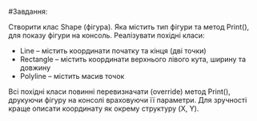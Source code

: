 #Завдання:

Створити клас Shape (фігура). Яка містить тип фігури та метод Print(), для показу фігури на консоль.
Реалізувати похідні класи:
* Line – містить координати початку та кінця (дві точки)
* Rectangle – містить координати верхнього лівого кута, ширину та довжину
* Polyline – містить масив точок

Всі похідні класи повинні перевизначати (override) метод Print(), друкуючи фігуру на консолі враховуючи її параметри.
Для зручності краще описати координату як окрему структуру (X, Y).
